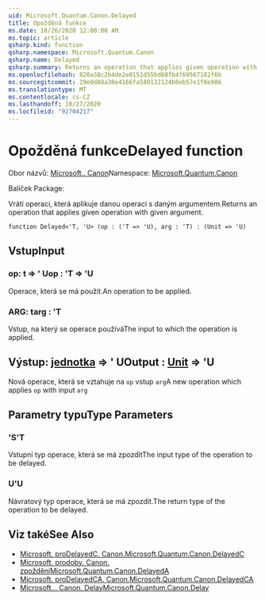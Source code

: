 ```yaml
---
uid: Microsoft.Quantum.Canon.Delayed
title: Opožděná funkce
ms.date: 10/26/2020 12:00:00 AM
ms.topic: article
qsharp.kind: function
qsharp.namespace: Microsoft.Quantum.Canon
qsharp.name: Delayed
qsharp.summary: Returns an operation that applies given operation with given argument.
ms.openlocfilehash: 820a38c2b4de2e0151d55bd88fb4f69567182f6b
ms.sourcegitcommit: 29e0d88a30e4166fa580132124b0eb57e1f0e986
ms.translationtype: MT
ms.contentlocale: cs-CZ
ms.lasthandoff: 10/27/2020
ms.locfileid: "92704217"
---
```

# <a name="delayed-function"></a><span data-ttu-id="89e25-102">Opožděná funkce</span><span class="sxs-lookup"><span data-stu-id="89e25-102">Delayed function</span></span>

<span data-ttu-id="89e25-103">Obor názvů: [Microsoft.. Canon](xref:Microsoft.Quantum.Canon)</span><span class="sxs-lookup"><span data-stu-id="89e25-103">Namespace: [Microsoft.Quantum.Canon](xref:Microsoft.Quantum.Canon)</span></span>

<span data-ttu-id="89e25-104">Balíček [](https://nuget.org/packages/)</span><span class="sxs-lookup"><span data-stu-id="89e25-104">Package: [](https://nuget.org/packages/)</span></span>


<span data-ttu-id="89e25-105">Vrátí operaci, která aplikuje danou operaci s daným argumentem.</span><span class="sxs-lookup"><span data-stu-id="89e25-105">Returns an operation that applies given operation with given argument.</span></span>

```qsharp
function Delayed<'T, 'U> (op : ('T => 'U), arg : 'T) : (Unit => 'U)
```


## <a name="input"></a><span data-ttu-id="89e25-106">Vstup</span><span class="sxs-lookup"><span data-stu-id="89e25-106">Input</span></span>

### <a name="op--t--u"></a><span data-ttu-id="89e25-107">op: t => ' U</span><span class="sxs-lookup"><span data-stu-id="89e25-107">op : 'T => 'U</span></span> 

<span data-ttu-id="89e25-108">Operace, která se má použít.</span><span class="sxs-lookup"><span data-stu-id="89e25-108">An operation to be applied.</span></span>


### <a name="arg--t"></a><span data-ttu-id="89e25-109">ARG: t</span><span class="sxs-lookup"><span data-stu-id="89e25-109">arg : 'T</span></span>

<span data-ttu-id="89e25-110">Vstup, na který se operace používá</span><span class="sxs-lookup"><span data-stu-id="89e25-110">The input to which the operation is applied.</span></span>



## <a name="output--unit--u"></a><span data-ttu-id="89e25-111">Výstup: [jednotka](xref:microsoft.quantum.lang-ref.unit) => ' U</span><span class="sxs-lookup"><span data-stu-id="89e25-111">Output : [Unit](xref:microsoft.quantum.lang-ref.unit) => 'U</span></span> 

<span data-ttu-id="89e25-112">Nová operace, která se vztahuje na `op` vstup `arg`</span><span class="sxs-lookup"><span data-stu-id="89e25-112">A new operation which applies `op` with input `arg`</span></span>

## <a name="type-parameters"></a><span data-ttu-id="89e25-113">Parametry typu</span><span class="sxs-lookup"><span data-stu-id="89e25-113">Type Parameters</span></span>

### <a name="t"></a><span data-ttu-id="89e25-114">'S</span><span class="sxs-lookup"><span data-stu-id="89e25-114">'T</span></span>

<span data-ttu-id="89e25-115">Vstupní typ operace, která se má zpozdit</span><span class="sxs-lookup"><span data-stu-id="89e25-115">The input type of the operation to be delayed.</span></span>
### <a name="u"></a><span data-ttu-id="89e25-116">U</span><span class="sxs-lookup"><span data-stu-id="89e25-116">'U</span></span>

<span data-ttu-id="89e25-117">Návratový typ operace, která se má zpozdit.</span><span class="sxs-lookup"><span data-stu-id="89e25-117">The return type of the operation to be delayed.</span></span>

## <a name="see-also"></a><span data-ttu-id="89e25-118">Viz také</span><span class="sxs-lookup"><span data-stu-id="89e25-118">See Also</span></span>

- [<span data-ttu-id="89e25-119">Microsoft. proDelayedC. Canon.</span><span class="sxs-lookup"><span data-stu-id="89e25-119">Microsoft.Quantum.Canon.DelayedC</span></span>](xref:Microsoft.Quantum.Canon.DelayedC)
- [<span data-ttu-id="89e25-120">Microsoft. prodoby. Canon. zpoždění</span><span class="sxs-lookup"><span data-stu-id="89e25-120">Microsoft.Quantum.Canon.DelayedA</span></span>](xref:Microsoft.Quantum.Canon.DelayedA)
- [<span data-ttu-id="89e25-121">Microsoft. proDelayedCA. Canon.</span><span class="sxs-lookup"><span data-stu-id="89e25-121">Microsoft.Quantum.Canon.DelayedCA</span></span>](xref:Microsoft.Quantum.Canon.DelayedCA)
- [<span data-ttu-id="89e25-122">Microsoft... Canon. Delay</span><span class="sxs-lookup"><span data-stu-id="89e25-122">Microsoft.Quantum.Canon.Delay</span></span>](xref:Microsoft.Quantum.Canon.Delay)